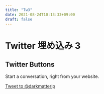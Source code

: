 ```yaml
---
title: "Tw3"
date: 2021-08-24T10:13:33+09:00
draft: false
---
```


# Twitter 埋め込み 3

## Twitter Buttons
Start a conversation, right from your website.

<a href="https://twitter.com/intent/tweet?screen_name=darkmatterjp&ref_src=twsrc%5Etfw" class="twitter-mention-button" data-show-count="false">Tweet to @darkmatterjp</a><script async src="https://platform.twitter.com/widgets.js" charset="utf-8"></script>
